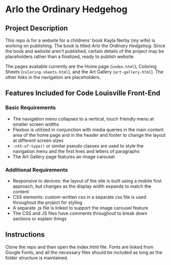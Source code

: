 # Arlo the Ordinary Hedgehog

## Project Description

This repo is for a website for a childrens' book Kayla Nerby (my wife) is working on publishing. The book is titled *Arlo the Ordinary Hedgehog*. Since the book and website aren't published, certain details of the project may be placeholders rather than a finalized, ready to publish website.

The pages available currently are the Home page (`index.html`), Coloring Sheets (`coloring-sheets.html`), and the Art Gallery (`art-gallery.html`). The other links in the navigation are placeholders.

## Features Included for Code Louisville Front-End

### Basic Requirements

* The navigation menu collapses to a vertical, touch friendly menu at smaller screen widths
* Flexbox is utilized in conjunction with media queries in the main content area of the home page and in the header and footer to change the layout at different screen sizes
* `:nth-of-type()` or similar pseudo classes are used to style the navigation menu and the first lines and letters of paragraphs
* The Art Gallery page features an image carousel

### Additional Requirements

* Responsive to devices: the layout of the site is built using a mobile first approach, but changes as the display width expands to match the content
* CSS elements: custom-written css in a separate css file is used throughout the project for styling
* A separate .js file is linked to support the image carousel feature
* The CSS and JS files have comments throughout to break down sections or explain things

## Instructions

Clone the repo and then open the index.html file. Fonts are linked from Google Fonts, and all the necessary files should be included as long as the folder structure is maintained.